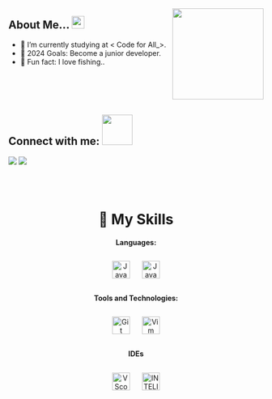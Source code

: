 <img src="https://www.animatedimages.org/data/media/562/animated-line-image-0015.gif" width="1920" height="1"></img>


<img src="https://media2.giphy.com/media/5xad9V0mE1nGygEmbT/giphy.gif?cid=ecf05e47ejq5e7yq1uhbp4y6s791um17e1a7ro64wgpi9sda&ep=v1_stickers_search&rid=giphy.gif&ct=s" width="180" align="right" >

## About Me...  <img src="https://media.giphy.com/media/3XHMTIqcUev2Vy9ILk/giphy.gif" width="25">

- 🔗 I’m currently studying at < Code for All_>.
- 🥅 2024 Goals: Become a junior developer.
- 🎣 Fun fact: I love fishing..

<img src="https://www.animatedimages.org/data/media/562/animated-line-image-0015.gif" width="400px" height="1">

## Connect with me: <img src="https://media.giphy.com/media/LnQjpWaON8nhr21vNW/giphy.gif" width="60">
<a href="https://www.linkedin.com/in/miguelcapit/"><img src="https://img.shields.io/badge/LinkedIn-0077B5?style=for-the-badge&logo=linkedin&logoColor=white"></a>
<a href="mailto:miguelcapit1@gmail.com"><img src="https://img.shields.io/badge/Gmail-D14836?style=for-the-badge&logo=gmail&logoColor=white"></a>
<br>
<br>
<img src="https://www.animatedimages.org/data/media/562/animated-line-image-0015.gif" width="400px" height="1">
<div align="center">
<br>

# 🤹 My Skills


#### Languages:
<img style="margin: 10px" src="https://img.shields.io/badge/Java-ED8B00?style=for-the-badge&logo=openjdk&logoColor=white" alt="Java" height="35" />
<img style="margin: 10px" src="https://img.shields.io/badge/JavaScript-F7DF1E?style=for-the-badge&logo=javascript&logoColor=black" alt="JavaScript" height="35" /> 

#### Tools and Technologies:
<img style="margin: 10px" src="https://img.shields.io/badge/GIT-E44C30?style=for-the-badge&logo=git&logoColor=white" alt="Git" height="35" />
<img style="margin: 10px" src="https://img.shields.io/badge/VIM-%2311AB00.svg?&style=for-the-badge&logo=vim&logoColor=white" alt="Vim" height="35" />

#### IDEs
<img style="margin: 10px" src="https://img.shields.io/badge/Visual_Studio_Code-0078D4?style=for-the-badge&logo=visual%20studio%20code&logoColor=white" alt="VScode" height="35" />
<img style="margin: 10px" src="https://img.shields.io/badge/IntelliJ_IDEA-000000.svg?style=for-the-badge&logo=intellij-idea&logoColor=white" alt="INTELIJ" height="35" />


<img src="https://www.animatedimages.org/data/media/562/animated-line-image-0015.gif" width="1920" height="1"></img>
